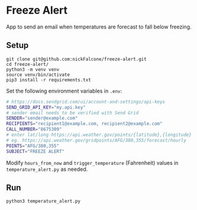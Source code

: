 # Freeze Alert
App to send an email when temperatures are forecast to fall below freezing.

## Setup

```
git clone git@github.com:nickFalcone/freeze-alert.git
cd freeze-alert/
python3 -m venv venv
source venv/bin/activate
pip3 install -r requirements.txt
```

Set the following environment variables in `.env`:

```bash
# https://docs.sendgrid.com/ui/account-and-settings/api-keys
SEND_GRID_API_KEY="my.api.key"
# sender email needs to be verified with Send Grid
SENDER="sender@example.com"
RECIPIENTS="recipient1@example.com, recipient2@example.com"
CALL_NUMBER="8675309"
# enter lat/long https://api.weather.gov/points/{latitude},{longitude} and use `forecastHourly` for office/pt1,pt2 values
# eg. https://api.weather.gov/gridpoints/AFG/380,355/forecast/hourly
POINTS="AFG/380,355"
SUBJECT="FREEZE ALERT"
```

Modify `hours_from_now` and `trigger_temperature` (Fahrenheit) values in `temperature_alert.py` as needed.


## Run

```bash
python3 temperature_alert.py
```